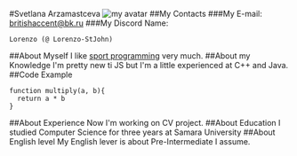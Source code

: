 #Svetlana Arzamastceva
![my avatar](https://ibb.co/9hPVPGx)
##My Contacts
###My E-mail:
britishaccent@bk.ru
###My Discord Name:
```
Lorenzo (@ Lorenzo-StJohn)
```
##About Myself
I like [sport programming](https://codeforces.com/profile/Lorenzo) very much. 
##About my Knowledge
I'm pretty new ti JS but I'm a little experienced at C++ and Java.
##Code Example
```
function multiply(a, b){
  return a * b
}

```
##About Experience
Now I'm working on CV project.
##About Education
I studied Computer Science for three years at Samara University
##About English level
My English lever is about Pre-Intermediate I assume.